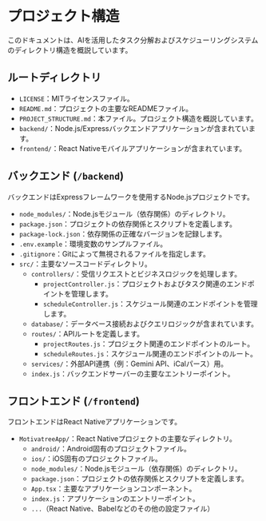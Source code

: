 # プロジェクト構造

このドキュメントは、AIを活用したタスク分解およびスケジューリングシステムのディレクトリ構造を概説しています。

## ルートディレクトリ

- `LICENSE`：MITライセンスファイル。
- `README.md`：プロジェクトの主要なREADMEファイル。
- `PROJECT_STRUCTURE.md`：本ファイル。プロジェクト構造を概説しています。
- `backend/`：Node.js/Expressバックエンドアプリケーションが含まれています。
- `frontend/`：React Nativeモバイルアプリケーションが含まれています。

## バックエンド (`/backend`)

バックエンドはExpressフレームワークを使用するNode.jsプロジェクトです。

- `node_modules/`：Node.jsモジュール（依存関係）のディレクトリ。
- `package.json`：プロジェクトの依存関係とスクリプトを定義します。
- `package-lock.json`：依存関係の正確なバージョンを記録します。
- `.env.example`：環境変数のサンプルファイル。
- `.gitignore`：Gitによって無視されるファイルを指定します。
- `src/`：主要なソースコードディレクトリ。
  - `controllers/`：受信リクエストとビジネスロジックを処理します。
    - `projectController.js`：プロジェクトおよびタスク関連のエンドポイントを管理します。
    - `scheduleController.js`：スケジュール関連のエンドポイントを管理します。
  - `database/`：データベース接続およびクエリロジックが含まれています。
  - `routes/`：APIルートを定義します。
    - `projectRoutes.js`：プロジェクト関連のエンドポイントのルート。
    - `scheduleRoutes.js`：スケジュール関連のエンドポイントのルート。
  - `services/`：外部API連携（例：Gemini API、iCalパース）用。
  - `index.js`：バックエンドサーバーの主要なエントリーポイント。

## フロントエンド (`/frontend`)

フロントエンドはReact Nativeアプリケーションです。

- `MotivatreeApp/`：React Nativeプロジェクトの主要なディレクトリ。
  - `android/`：Android固有のプロジェクトファイル。
  - `ios/`：iOS固有のプロジェクトファイル。
  - `node_modules/`：Node.jsモジュール（依存関係）のディレクトリ。
  - `package.json`：プロジェクトの依存関係とスクリプトを定義します。
  - `App.tsx`：主要なアプリケーションコンポーネント。
  - `index.js`：アプリケーションのエントリーポイント。
  - `...`（React Native、Babelなどのその他の設定ファイル）
